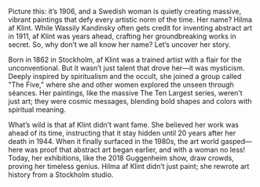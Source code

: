 Picture this: it’s 1906, and a Swedish woman is quietly creating massive, vibrant paintings that defy every artistic norm of the time. Her name? Hilma af Klint. While Wassily Kandinsky often gets credit for inventing abstract art in 1911, af Klint was years ahead, crafting her groundbreaking works in secret. So, why don’t we all know her name? Let’s uncover her story.

Born in 1862 in Stockholm, af Klint was a trained artist with a flair for the unconventional. But it wasn’t just talent that drove her—it was mysticism. Deeply inspired by spiritualism and the occult, she joined a group called "The Five," where she and other women explored the unseen through séances. Her paintings, like the massive The Ten Largest series, weren’t just art; they were cosmic messages, blending bold shapes and colors with spiritual meaning.

What’s wild is that af Klint didn’t want fame. She believed her work was ahead of its time, instructing that it stay hidden until 20 years after her death in 1944. When it finally surfaced in the 1980s, the art world gasped—here was proof that abstract art began earlier, and with a woman no less! Today, her exhibitions, like the 2018 Guggenheim show, draw crowds, proving her timeless genius. Hilma af Klint didn’t just paint; she rewrote art history from a Stockholm studio.